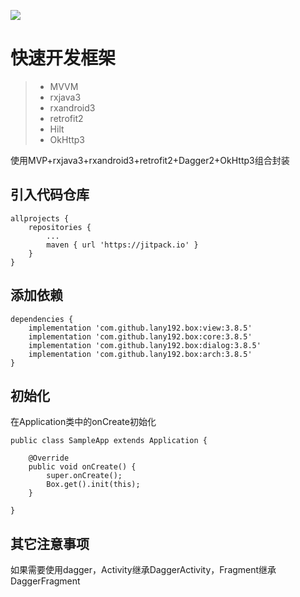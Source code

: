 [![](https://jitpack.io/v/lany192/Box.svg)](https://jitpack.io/#lany192/Box)

# 快速开发框架

> * MVVM
> * rxjava3
> * rxandroid3
> * retrofit2
> * Hilt
> * OkHttp3
>
使用MVP+rxjava3+rxandroid3+retrofit2+Dagger2+OkHttp3组合封装

## 引入代码仓库

    allprojects {
        repositories {
            ...
            maven { url 'https://jitpack.io' }
        }
    }

## 添加依赖

	dependencies {
        implementation 'com.github.lany192.box:view:3.8.5'
        implementation 'com.github.lany192.box:core:3.8.5'
        implementation 'com.github.lany192.box:dialog:3.8.5'
        implementation 'com.github.lany192.box:arch:3.8.5'
	}

## 初始化

在Application类中的onCreate初始化

    public class SampleApp extends Application {
    
        @Override
        public void onCreate() {
            super.onCreate();
            Box.get().init(this);
        }
    
    }

## 其它注意事项

如果需要使用dagger，Activity继承DaggerActivity，Fragment继承DaggerFragment
    
